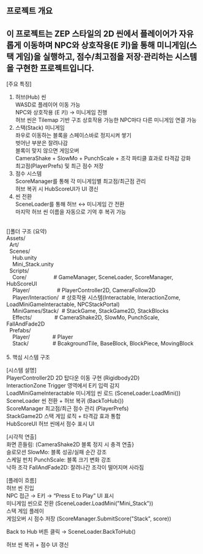프로젝트 개요
-------------------------------------------------------------------------------------------------
이 프로젝트는 ZEP 스타일의 2D 씬에서
플레이어가 자유롭게 이동하며 NPC와 상호작용(E 키)을 통해
미니게임(스택 게임)을 실행하고, 점수/최고점을 저장·관리하는 시스템을 구현한 프로젝트입니다.
-------------------------------------------------------------------------------------------------
[주요 특징]
1. 허브(Hub) 씬<br/>
WASD로 플레이어 이동 가능<br>
NPC와 상호작용 (E 키) → 미니게임 진행<br>
허브 씬은 Tilemap 기반 구조
상호작용 가능한 NPC마다 다른 미니게임 연결 가능<br>
2. 스택(Stack) 미니게임<br/>
좌우로 이동하는 블록을 스페이스바로 정지시켜 쌓기<br>
벗어난 부분은 잘려나감<br>
블록이 맞지 않으면 게임오버<br>
CameraShake + SlowMo + PunchScale + 조각 파티클 효과로 타격감 강화<br>
최고점(PlayerPrefs) 및 최근 점수 저장<br>
3. 점수 시스템<br/>
ScoreManager를 통해 각 미니게임별 최고점/최근점 관리<br>
허브 복귀 시 HubScoreUI가 UI 갱신<br>
4. 씬 전환<br/>
SceneLoader를 통해 허브 ↔ 미니게임 간 전환<br>
마지막 허브 씬 이름을 자동으로 기억 후 복귀 가능<br>
<br>
[]폴더 구조 (요약) <br/>
Assets/ <br>
&nbsp;&nbsp;Art/<br>
&nbsp;&nbsp;Scenes/ <br>
&nbsp;&nbsp;&nbsp;&nbsp;Hub.unity <br>
&nbsp;&nbsp;&nbsp;&nbsp;Mini_Stack.unity <br>
&nbsp;&nbsp;Scripts/ <br>
&nbsp;&nbsp;&nbsp;&nbsp;Core/           &nbsp;&nbsp;&nbsp;&nbsp;&nbsp;&nbsp;&nbsp;&nbsp;&nbsp;&nbsp;&nbsp;&nbsp;&nbsp;&nbsp;&nbsp;&nbsp;&nbsp;# GameManager, SceneLoader, ScoreManager, HubScoreUI <br>
&nbsp;&nbsp;&nbsp;&nbsp;Player/         &nbsp;&nbsp;&nbsp;&nbsp;&nbsp;&nbsp;&nbsp;&nbsp;&nbsp;&nbsp;&nbsp;&nbsp;&nbsp;&nbsp;&nbsp;&nbsp;&nbsp;# PlayerController2D, CameraFollow2D <br>
&nbsp;&nbsp;&nbsp;&nbsp;Player/Interaction/  &nbsp;# 상호작용 시스템(Interactable, InteractionZome, LoadMiniGameInteractable, NPCStackPortal) <br>
&nbsp;&nbsp;&nbsp;&nbsp;MiniGames/Stack/     &nbsp;# StackGame, StackGame2D, StackBlocks <br>
&nbsp;&nbsp;&nbsp;&nbsp;Effects/        &nbsp;&nbsp;&nbsp;&nbsp;&nbsp;&nbsp;&nbsp;&nbsp;&nbsp;&nbsp;&nbsp;&nbsp;&nbsp;&nbsp;# CameraShake2D, SlowMo, PunchScale, FallAndFade2D <br>
&nbsp;&nbsp;Prefabs/ <br>
&nbsp;&nbsp;&nbsp;&nbsp;Player/         &nbsp;&nbsp;&nbsp;&nbsp;&nbsp;&nbsp;&nbsp;&nbsp;&nbsp;&nbsp;&nbsp;&nbsp;&nbsp;&nbsp;# Player<br>
&nbsp;&nbsp;&nbsp;&nbsp;Stack/          &nbsp;&nbsp;&nbsp;&nbsp;&nbsp;&nbsp;&nbsp;&nbsp;&nbsp;&nbsp;&nbsp;&nbsp;&nbsp;&nbsp;&nbsp;# BcakgroundTile, BaseBlock, BlockPiece, MovingBlock <br>
<br>
5. 핵심 시스템 구조<br>

[시스템	설명] <br>
PlayerController2D	2D 탑다운 이동 구현 (Rigidbody2D) <br>
InteractionZone	Trigger 영역에서 E키 입력 감지<br>
LoadMiniGameInteractable	미니게임 씬 로드 (SceneLoader.LoadMini()) <br>
SceneLoader	씬 전환 + 허브 복귀 (BackToHub()) <br>
ScoreManager	최고점/최근 점수 관리 (PlayerPrefs) <br>
StackGame2D	스택 게임 로직 + 타격감 효과 통합 <br>
HubScoreUI	허브 씬에서 점수 표시 UI <br>

[시각적 연출] <br/>
화면 흔들림: 	(CameraShake2D	블록 정지 시 충격 연출} <br>
슬로모션	SlowMo: 	블록 성공/실패 순간 강조 <br>
스케일 펀치 PunchScale:  	블록 크기 변화 강조 <br>
낙하 조각	FallAndFade2D:  	잘려나간 조각이 떨어지며 사라짐 <br>

[플레이 흐름] <br/>
허브 씬 진입 <br>
NPC 접근 → E키 → “Press E to Play” UI 표시 <br>
미니게임 씬으로 전환 (SceneLoader.LoadMini("Mini_Stack")) <br>
스택 게임 플레이 <br>
게임오버 시 점수 저장 (ScoreManager.SubmitScore("Stack", score)) <br>

Back to Hub 버튼 클릭 → SceneLoader.BackToHub() <br>

허브 씬 복귀 + 점수 UI 갱신 <br>
